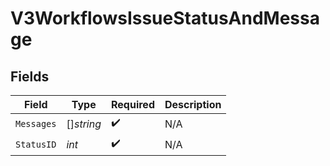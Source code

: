 # V3WorkflowsIssueStatusAndMessage


## Fields

| Field              | Type               | Required           | Description        |
| ------------------ | ------------------ | ------------------ | ------------------ |
| `Messages`         | []*string*         | :heavy_check_mark: | N/A                |
| `StatusID`         | *int*              | :heavy_check_mark: | N/A                |